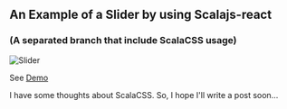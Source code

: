 ## An Example of a Slider by using Scalajs-react
### (A separated branch that include ScalaCSS usage)



![Slider](http://projects.scalapro.net/slider1.gif)


See [Demo](http://projects.scalapro.net/scalajs-react-slider/)

I have some thoughts about ScalaCSS. So, I hope I'll write a post soon...



